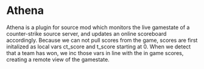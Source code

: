 Athena
======

Athena is a plugin for source mod which monitors the live gamestate of a counter-strike source server,
and updates an online scoreboard accordingly.  Because we can not pull scores from the game, scores are first
initalized as local vars ct_score and t_score starting at 0.  When we detect that a team has won, we inc those 
vars in line with the in game scores, creating a remote view of the gamestate.
